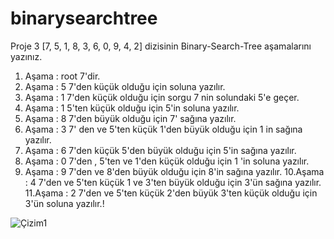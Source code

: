 # binarysearchtree

Proje 3
[7, 5, 1, 8, 3, 6, 0, 9, 4, 2] dizisinin Binary-Search-Tree aşamalarını yazınız.

1. Aşama : root 7'dir.
2. Aşama : 5 7'den küçük olduğu için soluna yazılır.
3. Aşama : 1 7'den küçük olduğu için sorgu 7 nin solundaki 5'e geçer.
4. Aşama : 1 5'ten küçük olduğu için 5'in soluna yazılır.
5. Aşama : 8 7'den büyük olduğu için 7' sağına yazılır.
6. Aşama : 3 7' den ve 5'ten küçük 1'den büyük olduğu için 1 in sağına yazılır.
7. Aşama : 6 7'den küçük 5'den büyük olduğu için 5'in sağına yazılır.
8. Aşama : 0 7'den , 5'ten ve 1'den küçük olduğu için 1 'in soluna yazılır.
9. Aşama : 9 7'den ve 8'den büyük olduğu için 8'in sağına yazılır.
10.Aşama : 4 7'den ve 5'ten küçük 1 ve 3'ten büyük olduğu için 3'ün sağına yazılır.
11.Aşama : 2 7'den ve 5'ten küçük 2'den büyük 3'ten küçük olduğu için 3'ün soluna yazılır.!


![Çizim1](https://user-images.githubusercontent.com/87577764/164995671-4c8804bf-96ee-4aa1-94cc-ea0a9f543d27.jpg)
